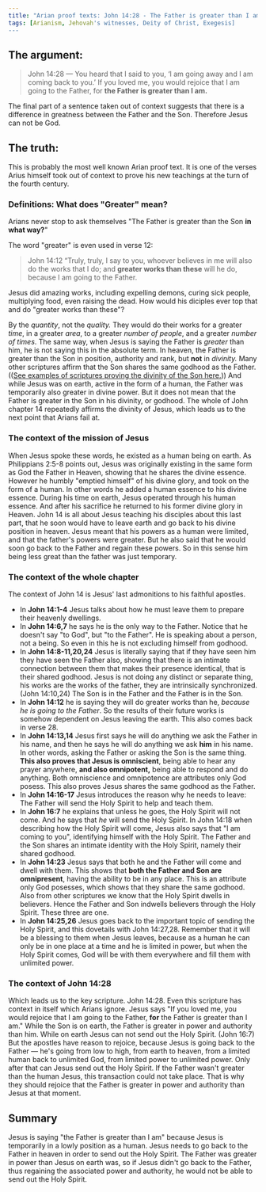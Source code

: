 ```yaml
---
title: "Arian proof texts: John 14:28 - The Father is greater than I am"
tags: [Arianism, Jehovah's witnesses, Deity of Christ, Exegesis]
---
```


## The argument:

> John 14:28 — You heard that I said to you, ‘I am going away and I am coming back to you.’ If you loved me, you would rejoice that I am going to the Father, for **the Father is greater than I am.**

The final part of a sentence taken out of context suggests that there is a difference in greatness between the Father and the Son. Therefore Jesus can not be God.

## The truth:

This is probably the most well known Arian proof text. It is one of the verses Arius himself took out of context to prove his new teachings at the turn of the fourth century.

### Definitions: What does "Greater" mean?

Arians never stop to ask themselves "The Father is greater than the Son **in what way?**" 

The word "greater" is even used in verse 12:

> John 14:12 “Truly, truly, I say to you, whoever believes in me will also do the works that I do; and **greater works than these** will he do, because I am going to the Father.

Jesus did amazing works, including expelling demons, curing sick people, multiplying food, even raising the dead. How would his diciples ever top that and do "greater works than these"?

By the _quantity_, not the _quality._ They would do their works for a greater *time*, in a greater *area*, to a greater *number of people*, and a greater *number of times*. The same way, when Jesus is saying the Father is _greater_ than him, he is not saying this in the absolute term. In heaven, the Father is greater than the Son in position, authority and rank, but **not** in _divinity._ Many other scriptures affirm that the Son shares the same godhood as the Father.(([See examples of scriptures proving the divinity of the Son here.](https://thyreon.com/list-of-scriptures-proving-the-deity-of-christ/))) And while Jesus was on earth, active in the form of a human, the Father was temporarily also greater in divine power. But it does not mean that the Father is greater in the Son in his divinity, or godhood. The whole of John chapter 14 repeatedly affirms the divinity of Jesus, which leads us to the next point that Arians fail at.

### The context of the mission of Jesus

When Jesus spoke these words, he existed as a human being on earth. As Philippians 2:5-8 points out, Jesus was originally existing in the same form as God the Father in Heaven, showing that he shares the divine essence. However he humbly "emptied himself" of his divine glory, and took on the form of a human. In other words he added a human essence to his divine essence. During his time on earth, Jesus operated through his human essence. And after his sacrifice he returned to his former divine glory in Heaven. John 14 is all about Jesus teaching his disciples about this last part, that he soon would have to leave earth and go back to his divine position in heaven. Jesus meant that his powers as a human were limited, and that the father's powers were greater. But he also said that he would soon go back to the Father and regain these powers. So in this sense him being less great than the father was just temporary.

### The context of the whole chapter

The context of John 14 is Jesus' last admonitions to his faithful apostles. 
- In **John 14:1-4** Jesus talks about how he must leave them to prepare their heavenly dwellings. 
- In **John 14:6,7** he says he is the only way to the Father. Notice that he doesn't say "to God", but "to the Father". He is speaking about a person, not a being. So even in this he is not excluding himself from godhood. 
- In **John 14:8-11,20,24** Jesus is literally saying that if they have seen him they have seen the Father also, showing that there is an intimate connection between them that makes their presence identical, that is their shared godhood. Jesus is not doing any distinct or separate thing, his works are the works of the father, they are intrinsically synchronized. (John 14:10,24) The Son is in the Father and the Father is in the Son. 
- In **John 14:12** he is saying they will do greater works than he, _because he is going to the Father_. So the results of their future works is somehow dependent on Jesus leaving the earth. This also comes back in verse 28. 
- In **John 14:13,14** Jesus first says he will do anything we ask the Father in his name, and then he says he will do anything we ask **him** in his name. In other words, asking the Father or asking the Son is the same thing. **This also proves that Jesus is omniscient**, being able to hear any prayer anywhere, **and also omnipotent,** being able to respond and do anything. Both omniscience and omnipotence are attributes only God posess. This also proves Jesus shares the same godhood as the Father. 
- In **John 14:16-17** Jesus introduces the reason why he needs to leave: The Father will send the Holy Spirit to help and teach them. 
- In **John 16:7** he explains that unless he goes, the Holy Spirit will not come. And he says that _he_ will send the Holy Spirit. In John 14:18 when describing how the Holy Spirit will come, Jesus also says that "I am coming to you", identifying himself with the Holy Spirit. The Father and the Son shares an intimate identity with the Holy Spirit, namely their shared godhood. 
- In **John 14:23** Jesus says that both he and the Father will come and dwell with them. This shows that **both the Father and Son are omnipresent**, having the ability to be in any place. This is an attribute only God posesses, which shows that they share the same godhood. Also from other scriptures we know that the Holy Spirit dwells in believers. Hence the Father and Son indwells believers through the Holy Spirit. These three are one. 
- In **John 14:25,26** Jesus goes back to the important topic of sending the Holy Spirit, and this dovetails with John 14:27,28\. Remember that it will be a blessing to them when Jesus leaves, because as a human he can only be in one place at a time and he is limited in power, but when the Holy Spirit comes, God will be with them everywhere and fill them with unlimited power.

### The context of John 14:28

Which leads us to the key scripture. John 14:28\. Even this scripture has context in itself which Arians ignore. Jesus says "If you loved me, you would rejoice that I am going to the Father, **for** the Father is greater than I am." While the Son is on earth, the Father is greater in power and authority than him. While on earth Jesus can not send out the Holy Spirit. (John 16:7) But the apostles have reason to rejoice, because Jesus is going back to the Father — he's going from low to high, from earth to heaven, from a limited human back to unlimited God, from limited power to unlimited power. Only after that can Jesus send out the Holy Spirit. If the Father wasn't greater than the human Jesus, this transaction could not take place. That is why they should rejoice that the Father is greater in power and authority than Jesus at that moment.

## Summary

Jesus is saying "the Father is greater than I am" because Jesus is temporarily in a lowly position as a human. Jesus needs to go back to the Father in heaven in order to send out the Holy Spirit. The Father was greater in power than Jesus on earth was, so if Jesus didn't go back to the Father, thus regaining the associated power and authority, he would not be able to send out the Holy Spirit.
